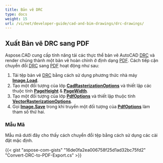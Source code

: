 ```yaml
---
title: Bản vẽ DRC
type: docs
weight: 15
url: /vi/net/developer-guide/cad-and-bim-drawings/drc-drawings/
---
```


## **Xuất Bản vẽ DRC sang PDF**

Aspose.CAD cung cấp tính năng tải các thực thể bản vẽ AutoCAD [DRC](https://docs.fileformat.com/3d/drc/) và render chúng thành một bản vẽ hoàn chỉnh ở định dạng [PDF](https://docs.fileformat.com/pdf/). Cách tiếp cận chuyển đổi [DRC](https://docs.fileformat.com/3d/drc/) sang [PDF](https://docs.fileformat.com/pdf/) hoạt động như sau:

1. Tải tệp bản vẽ [DRC](https://docs.fileformat.com/3d/drc/) bằng cách sử dụng phương thức nhà máy [**Image.Load**](https://reference.aspose.com/cad/net/aspose.cad.image/load/methods/2).
1. Tạo một đối tượng của lớp [**CadRasterizationOptions**](https://reference.aspose.com/cad/net/aspose.cad.imageoptions/cadrasterizationoptions) và thiết lập các thuộc tính [**PageHeight**](https://reference.aspose.com/cad/net/aspose.cad.imageoptions/vectorrasterizationoptions/properties/pageheight) & [**PageWidth**](https://reference.aspose.com/cad/net/aspose.cad.imageoptions/vectorrasterizationoptions/properties/pagewidth).
1. Tạo một đối tượng của lớp [**PdfOptions**](https://reference.aspose.com/cad/net/aspose.cad.imageoptions/pdfoptions) và thiết lập thuộc tính [**VectorRasterizationOptions**](https://reference.aspose.com/cad/net/aspose.cad.imageoptions/vectorrasterizationoptions).
1. Gọi [**Image.Save**](https://reference.aspose.com/cad/net/aspose.cad/image/methods/save/index) trong khi truyền một đối tượng của [**PdfOptions**](https://reference.aspose.com/cad/net/aspose.cad.imageoptions/pdfoptions) làm tham số thứ hai.

### Mẫu Mã

Mẫu mã dưới đây cho thấy cách chuyển đổi tệp bằng cách sử dụng các cài đặt mặc định.


{{< gist "aspose-com-gists" "16de0fa2ea006758f25d1ad32bc75fd2" "Convert-DRC-to-PDF-Export.cs" >}}
